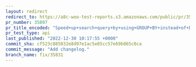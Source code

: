 ```yaml
---
layout: redirect
redirect_to: https://a8c-woo-test-reports.s3.amazonaws.com/public/pr/35897/api/index.html
pr_number: 35897
pr_title_encoded: "Speed+up+search+query+by+using+GROUP+BY+instead+of+DISTINCT+for+HPOS"
pr_test_type: api
last_published: "2022-12-30 10:17:55 +0000"
commit_sha: cf523c885032e8d97e1ac5e85cc57e69b865c0ca
commit_message: "Add changelog."
branch_name: fix/35831
---
```

